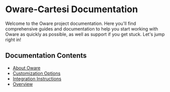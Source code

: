 # Oware-Cartesi Documentation

Welcome to the Oware project documentation. Here you'll find comprehensive guides and documentation to help you start working with Oware as quickly as possible, as well as support if you get stuck. Let's jump right in!

## Documentation Contents
- [About Oware](about_oware.md)
- [Customization Options](customization_options.md)
- [Integration Instructions](integration_instructions.md)
- [Overview](overview.md)
